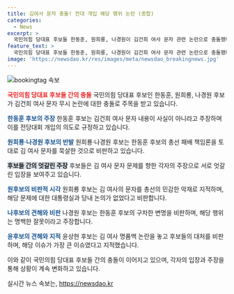 ```yaml
---
title: 김여사 문자 충돌! 전대 개입 해당 행위 논란 (종합)
categories:
  - News
excerpt: >
  국민의힘 당대표 후보들 한동훈, 원희룡, 나경원이 김건희 여사 문자 관련 논란으로 충돌했다. 한동훈 후보는 문자 내용을 부인하며 총선 패배 책임론을 반박하고, 다른 후보들은 한 후보를 비난했다. 원후보는 대통령실과의 논의 없이 처리한 것을 비판했고, 나후보는 구차한 변명이라고 비난했다. 윤상현 후보는 사과해야 한다고 지적했고, 이날 릴레이 타운홀 미팅에 각 후보들이 참석했다.
feature_text: >
  국민의힘 당대표 후보들 한동훈, 원희룡, 나경원이 김건희 여사 문자 관련 논란으로 충돌했다. 한동훈 후보는 문자 내용을 부인하며 총선 패배 책임론을 반박하고, 다른 후보들은 한 후보를 비난했다. 원후보는 대통령실과의 논의 없이 처리한 것을 비판했고, 나후보는 구차한 변명이라고 비난했다. 윤상현 후보는 사과해야 한다고 지적했고, 이날 릴레이 타운홀 미팅에 각 후보들이 참석했다.
image: 'https://newsdao.kr/res/images/meta/newsdao_breakingnews.jpg'
---
```


<p><img src="https://newsdao.kr/res/images/meta/newsdao_breakingnews.jpg" alt="bookingtag 속보" /></p>

<p><b><span style="color: #ee2323;">국민의힘 당대표 후보들 간의 충돌</span></b>
국민의힘 당대표 후보인 한동훈, 원희룡, 나경원 후보가 김건희 여사 문자 무시 논란에 대한 충돌로 주목을 받고 있습니다.</p>

<p><b><span style="color: #1a5490;">한동훈 후보의 주장</span></b>
한동훈 후보는 김건희 여사 문자 내용이 사실이 아니라고 주장하며 이를 전당대회 개입의 의도로 규정하고 있습니다.</p>

<p><b><span style="color: #1a5490;">원희룡·나경원 후보의 반발</span></b>
원희룡·나경원 후보는 한동훈 후보의 총선 패배 책임론을 토대로 김 여사 문자를 묵살한 것으로 비판하고 있습니다.</p>

<p><b><span style="background-color: #21538527;">후보들 간의 엇갈린 주장</span></b>
후보들은 김 여사 문자 문제를 향한 각자의 주장으로 서로 엇갈린 입장을 보여주고 있습니다.</p>

<p><b><span style="color: #1a5490;">원후보의 비판적 시각</span></b>
원희룡 후보는 김 여사의 문자를 총선의 민감한 악재로 지적하며, 해당 문제에 대한 대통령실과 당내 논의가 없었다고 비판합니다.</p>

<p><b><span style="color: #1a5490;">나후보의 견해와 비판</span></b>
나경원 후보는 한동훈 후보의 구차한 변명을 비판하며, 해당 행위는 명백한 잘못이라고 주장합니다.</p>

<p><b><span style="color: #1a5490;">윤후보의 견해와 지적</span></b>
윤상현 후보는 김 여사 명품백 논란을 놓고 후보들의 대처를 비판하며, 해당 이슈가 가장 큰 이슈였다고 지적했습니다.</p>

<p>이와 같이 국민의힘 당대표 후보들 간의 충돌이 이어지고 있으며, 각자의 입장과 주장을 통해 상황이 계속 변화하고 있습니다.</p>
실시간 뉴스 속보는, <a href="https://newsdao.kr" rel="dofollow">https://newsdao.kr</a>



